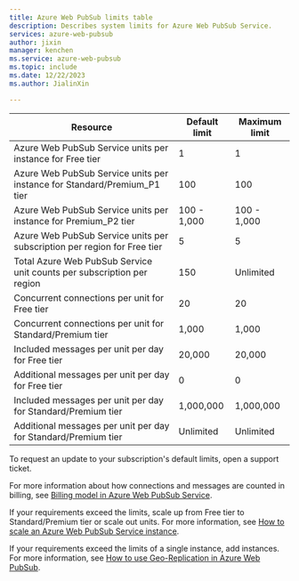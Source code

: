 ```yaml
---
title: Azure Web PubSub limits table
description: Describes system limits for Azure Web PubSub Service.
services: azure-web-pubsub
author: jixin
manager: kenchen
ms.service: azure-web-pubsub
ms.topic: include
ms.date: 12/22/2023
ms.author: JialinXin

---
```


| Resource | Default limit | Maximum limit | 
| --- | --- | --- |
| Azure Web PubSub Service units per instance for Free tier |1 |1 |
| Azure Web PubSub Service units per instance for Standard/Premium_P1 tier |100 |100 |
| Azure Web PubSub Service units per instance for Premium_P2 tier |100 - 1,000 |100 - 1,000 |
| Azure Web PubSub Service units per subscription per region for Free tier|5 |5 |
| Total Azure Web PubSub Service unit counts per subscription per region |150 |Unlimited |
| Concurrent connections per unit for Free tier |20 |20 |
| Concurrent connections per unit for Standard/Premium tier |1,000 |1,000|
| Included messages per unit per day for Free tier|20,000 |20,000 |
| Additional messages per unit per day for Free tier|0 |0 |
| Included messages per unit per day for Standard/Premium tier|1,000,000 |1,000,000 |
| Additional messages per unit per day for Standard/Premium tier|Unlimited |Unlimited |

To request an update to your subscription's default limits, open a support ticket.

For more information about how connections and messages are counted in billing, see [Billing model in Azure Web PubSub Service](../articles/azure-web-pubsub/concept-billing-model.md).

If your requirements exceed the limits, scale up from Free tier to Standard/Premium tier or scale out units. For more information, see [How to scale an Azure Web PubSub Service instance](../articles/azure-web-pubsub/howto-scale-manual-scale.md).

If your requirements exceed the limits of a single instance, add instances. For more information, see [How to use Geo-Replication in Azure Web PubSub](../articles/azure-web-pubsub/howto-enable-geo-replication.md).

